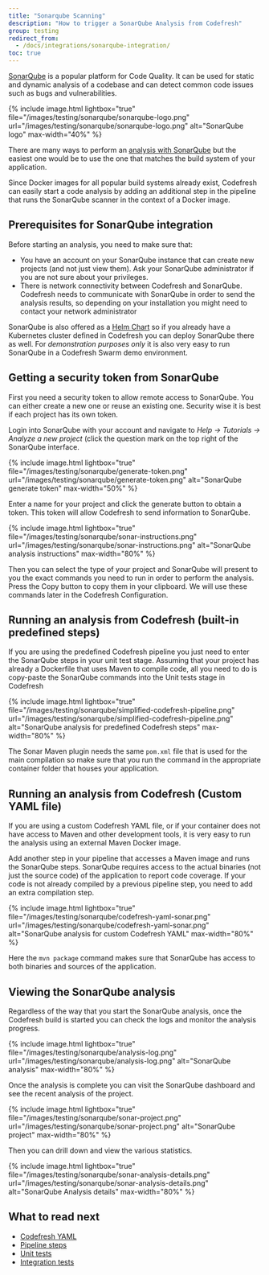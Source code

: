 ```yaml
---
title: "Sonarqube Scanning"
description: "How to trigger a SonarQube Analysis from Codefresh"
group: testing
redirect_from:
  - /docs/integrations/sonarqube-integration/
toc: true
---
```


[SonarQube](https://www.sonarqube.org/) is a popular platform for Code Quality. It can be used for static and dynamic analysis of a codebase and can detect
common code issues such as bugs and vulnerabilities. 


{% include image.html 
lightbox="true" 
file="/images/testing/sonarqube/sonarqube-logo.png" 
url="/images/testing/sonarqube/sonarqube-logo.png" 
alt="SonarQube logo" 
max-width="40%" 
%}

There are many ways to perform an [analysis with SonarQube](https://docs.sonarqube.org/display/SCAN/Analyzing+Source+Code) but the easiest one would be to use the one that matches the build system of your application.

Since Docker images for all popular build systems already exist, Codefresh can easily start a code analysis by adding an additional step in the pipeline that runs the SonarQube scanner in the context of a Docker image.

## Prerequisites for SonarQube integration

Before starting an analysis, you need to make sure that: 

 * You have an account on your SonarQube instance that can create new projects (and not just view them). Ask your SonarQube administrator if you are not sure about your privileges.
 * There is network connectivity between Codefresh and SonarQube. Codefresh needs to communicate with SonarQube in order to send the analysis results, so depending on your installation you might need to contact your network administrator

 SonarQube is also offered as a [Helm Chart](https://github.com/kubernetes/charts/tree/master/stable/sonarqube) so if you already have a Kubernetes cluster defined in Codefresh you can deploy SonarQube there as well. For *demonstration purposes only* it is also very easy to run SonarQube in a Codefresh Swarm demo environment.


## Getting a security token from SonarQube

First you need a security token to allow remote access to SonarQube. You can either create a new one or reuse an existing one. Security wise it is best if each project has its own token.

Login into SonarQube with your account and navigate to *Help -> Tutorials -> Analyze a new project* (click the question mark on the top right of the SonarQube interface.

{% include image.html 
lightbox="true" 
file="/images/testing/sonarqube/generate-token.png" 
url="/images/testing/sonarqube/generate-token.png" 
alt="SonarQube generate token" 
max-width="50%" 
%}

Enter a name for your project and click the generate button to obtain a token. This token will allow Codefresh to send information to SonarQube.

{% include image.html 
lightbox="true" 
file="/images/testing/sonarqube/sonar-instructions.png" 
url="/images/testing/sonarqube/sonar-instructions.png" 
alt="SonarQube analysis instructions" 
max-width="80%" 
%}

Then you can select the type of your project and SonarQube will present to you the exact commands you need to run in order to perform the analysis. Press the Copy button to copy them in your clipboard. We will use these commands later in the Codefresh Configuration.

## Running an analysis from Codefresh (built-in predefined steps)

If you are using the predefined Codefresh pipeline you just need to enter the SonarQube steps in your unit test stage.
Assuming that your project has already a Dockerfile that uses Maven to compile code, all you need to do is copy-paste the SonarQube commands into the Unit tests stage in Codefresh

{% include image.html 
lightbox="true" 
file="/images/testing/sonarqube/simplified-codefresh-pipeline.png" 
url="/images/testing/sonarqube/simplified-codefresh-pipeline.png" 
alt="SonarQube analysis for predefined Codefresh steps" 
max-width="80%" 
%}

The Sonar Maven plugin needs the same `pom.xml` file that is used for the main compilation so make sure that you run the command in the appropriate container folder that houses your application.



## Running an analysis from Codefresh (Custom YAML file)

If you are using a custom Codefresh YAML file, or if your container does not have access to Maven and other development tools, it is very easy to run the analysis using an external Maven Docker image.

Add another step in your pipeline that accesses a Maven image and runs the SonarQube steps. SonarQube requires access to the actual binaries (not just the source code) of the application to report code coverage. If your code is not already compiled by a previous pipeline step, you need to add an extra compilation step.

{% include image.html 
lightbox="true" 
file="/images/testing/sonarqube/codefresh-yaml-sonar.png" 
url="/images/testing/sonarqube/codefresh-yaml-sonar.png" 
alt="SonarQube analysis for custom Codefresh YAML" 
max-width="80%" 
%}

Here the `mvn package` command makes sure that SonarQube has access to both binaries and sources of the application.



## Viewing the SonarQube analysis

Regardless of the way that you start the SonarQube analysis, once the Codefresh build is started you can check the logs
and monitor the analysis progress.

{% include image.html 
lightbox="true" 
file="/images/testing/sonarqube/analysis-log.png" 
url="/images/testing/sonarqube/analysis-log.png" 
alt="SonarQube analysis" 
max-width="80%" 
%}

Once the analysis is complete you can visit the SonarQube dashboard and see the recent analysis of the project.

{% include image.html 
lightbox="true" 
file="/images/testing/sonarqube/sonar-project.png" 
url="/images/testing/sonarqube/sonar-project.png" 
alt="SonarQube project" 
max-width="80%" 
%}

Then you can drill down and view the various statistics.


{% include image.html 
lightbox="true" 
file="/images/testing/sonarqube/sonar-analysis-details.png" 
url="/images/testing/sonarqube/sonar-analysis-details.png" 
alt="SonarQube Analysis details" 
max-width="80%" 
%}

## What to read next

* [Codefresh YAML]({{site.baseurl}}/docs/codefresh-yaml/what-is-the-codefresh-yaml/)
* [Pipeline steps]({{site.baseurl}}/docs/codefresh-yaml/steps/)
* [Unit tests]({{site.baseurl}}/docs/testing/unit-tests/)
* [Integration tests]({{site.baseurl}}/docs/testing/integration-tests/)